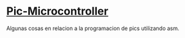[Pic-Microcontroller](http://es.wikipedia.org/wiki/Microcontrolador_PIC)
===================

  Algunas cosas en relacion a la programacion de pics utilizando asm.
